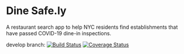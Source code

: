 # Dine Safe.ly

A restaurant search app to help NYC residents find establishments that have passed COVID-19 dine-in inspections.


develop branch:
[![Build Status](https://travis-ci.com/gcivil-nyu-org/dine-safe-ly.svg?branch=develop)](https://travis-ci.com/gcivil-nyu-org/dine-safe-ly)
[![Coverage Status](https://coveralls.io/repos/github/gcivil-nyu-org/dine-safe-ly/badge.svg?branch=feature/tests)](https://coveralls.io/github/gcivil-nyu-org/dine-safe-ly?branch=feature/tests)